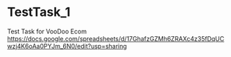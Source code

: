 # TestTask_1
Test Task for VooDoo Ecom
https://docs.google.com/spreadsheets/d/17GhafzGZMh6ZRAXc4z35fDqUCwzj4K6oAa0PYJm_6N0/edit?usp=sharing
